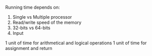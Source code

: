 Running time depends on:
1. Single vs Multiple processor
2. Read/write speed of the memory
3. 32-bits vs 64-bits
4. Input

1 unit of time for arithmetical and logical operations
1 unit of time for assignment and return
